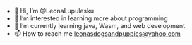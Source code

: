 - 👋 Hi, I’m @LeonaLupulesku
- 👀 I’m interested in learning more about programming
- 🌱 I’m currently learning java, Wasm, and web development
- 📫 How to reach me leonasdogsandpuppies@yahoo.com

<!---
LeonaLupulesku/LeonaLupulesku is a ✨ special ✨ repository because its `README.md` (this file) appears on your GitHub profile.
You can click the Preview link to take a look at your changes.
--->
